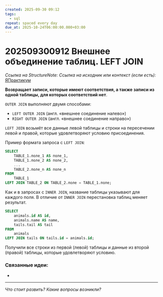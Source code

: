 ```yaml
---
created: 2025-09-30 09:12
tags:
  - sql
repeat: spaced every day
due_at: 2025-10-24T06:00:00.000+03:00
---
```

# 202509300912 Внешнее объединение таблиц. LEFT JOIN

*Ссылка на StructureNote:*
*Ссылка на исходник или контекст (если есть):* [ЯПрактикум](https://practicum.yandex.ru/learn/backend-nodejs/courses/a4214ab0-2146-4152-b90e-651bf4c7ca5e/sprints/564244/topics/1b53ba64-4733-4307-b1cd-4bdadedf0af9/lessons/23377fa0-80e3-4fc1-a830-70e6d8aad61d/)

**Возвращает записи, которые имеют соответствия, а также записи из одной таблицы, для которых соответствий нет**.

`OUTER JOIN` выполняют двумя способами:

- `LEFT OUTER JOIN` (англ. «внешнее соединение налево»)
- `RIGHT OUTER JOIN` (англ. «внешнее соединение направо»)

`LEFT JOIN` возьмёт все данные левой таблицы и строки на пересечении левой и правой, которые удовлетворяют условию присоединения.

Пример формата запроса с `LEFT JOIN`:

```sql
SELECT 
    TABLE_1.поле_1 AS поле_1,
    TABLE_1.поле_2 AS поле_2,
    ...
    TABLE_2.поле_n AS поле_n
FROM
    TABLE_1
LEFT JOIN TABLE_2 ON TABLE_2.поле = TABLE_1.поле;
```

Как и в запросах с `INNER JOIN`, название таблицы указывают для каждого поля. В отличие от `INNER JOIN` перестановка таблиц меняет результат.

```sql
SELECT
    animals.id AS id,
    animals.name AS name,
    tails.tail AS tail
FROM
    animals
LEFT JOIN tails ON tails.id = animals.id;
```

Получили все строки из первой (левой) таблицы и данные из второй (правой) таблицы, которые удовлетворяют условию.

### Связанные идеи:

* 
---

*Что стоит развить? Какие вопросы возникли?*
